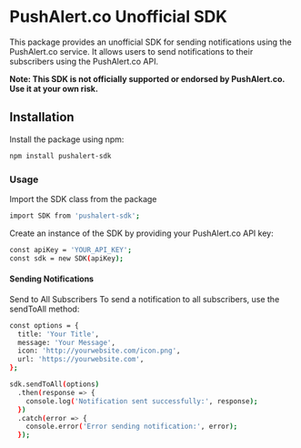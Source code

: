 # PushAlert.co Unofficial SDK

This package provides an unofficial SDK for sending notifications using the PushAlert.co service. It allows users to send notifications to their subscribers using the PushAlert.co API.

**Note: This SDK is not officially supported or endorsed by PushAlert.co. Use it at your own risk.**

## Installation

Install the package using npm:

```bash
npm install pushalert-sdk
```

### Usage
Import the SDK class from the package

```bash
import SDK from 'pushalert-sdk';
```

Create an instance of the SDK by providing your PushAlert.co API key:

```bash
const apiKey = 'YOUR_API_KEY';
const sdk = new SDK(apiKey);
```

#### Sending Notifications
Send to All Subscribers
To send a notification to all subscribers, use the sendToAll method:
```bash
const options = {
  title: 'Your Title',
  message: 'Your Message',
  icon: 'http://yourwebsite.com/icon.png',
  url: 'https://yourwebsite.com',
};

sdk.sendToAll(options)
  .then(response => {
    console.log('Notification sent successfully:', response);
  })
  .catch(error => {
    console.error('Error sending notification:', error);
  });
```